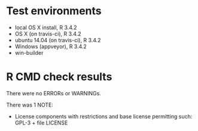 # Test environments

- local OS X install, R 3.4.2
- OS X (on travis-ci), R 3.4.2
- ubuntu 14.04 (on travis-ci), R 3.4.2
- Windows (appveyor), R 3.4.2
- win-builder

# R CMD check results

There were no ERRORs or WARNINGs.

There was 1 NOTE:

- License components with restrictions and base license permitting such: GPL-3 + file LICENSE
  